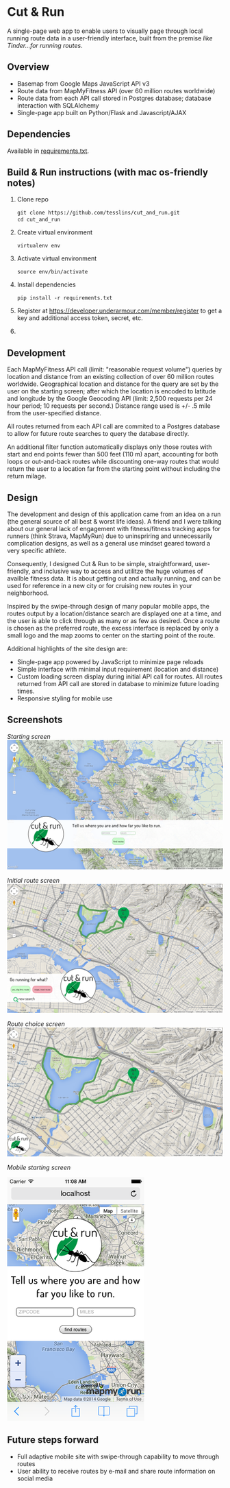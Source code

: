# Cut & Run

A single-page web app to enable users to visually page through local running
route data in a user-friendly interface, built from the premise *like Tinder...for running routes*. 

## Overview

* Basemap from Google Maps JavaScript API v3 
* Route data from MapMyFitness API (over 60 million routes worldwide)
* Route data from each API call stored in Postgres database; database interaction
with SQLAlchemy
* Single-page app built on Python/Flask and Javascript/AJAX

## Dependencies

Available in [requirements.txt](requirements.txt).

## Build & Run instructions (with mac os-friendly notes)

1.	Clone repo
	```
	git clone https://github.com/tesslins/cut_and_run.git
	cd cut_and_run
	```
2.	Create virtual environment
	```
	virtualenv env
	```
3.	Activate virtual environment
	```
	source env/bin/activate
	```
4. Install dependencies
	```
	pip install -r requirements.txt
	```
5. Register at https://developer.underarmour.com/member/register to get a key and additional access token, secret, etc.

6. 

## Development

Each MapMyFitness API call (limit: "reasonable request volume") queries by location and distance from an existing collection of over 60 million routes worldwide. Geographical location and distance for the query are set by the user on the starting screen; after which the location is encoded to latitude and longitude by the Google Geocoding API (limit: 2,500 requests per 24 hour period; 10 requests per second.) Distance range used is +/- .5 mile from the user-specified distance.

All routes returned from each API call are commited to a Postgres database to
allow for future route searches to query the database directly.

An additional filter function automatically displays only those routes with start and end points fewer than 500 feet (110 m) apart, accounting for both loops or out-and-back routes while discounting one-way routes that would return the user to a location far from the starting point without including the return milage. 

## Design

The development and design of this application came from an idea on a run (the
general source of all best & worst life ideas). A friend and I were talking
about our general lack of engagement with fitness/fitness tracking apps for
runners (think Strava, MapMyRun) due to uninspriring and unnecessarily complication designs, as well as a general use mindset geared toward a very specific athlete.

Consequently, I designed Cut & Run to be simple, straightforward, user-friendly,
and inclusive way to access and utilitze the huge volumes of availble fitness
data. It is about getting out and actually running, and can be used for
reference in a new city or for cruising new routes in your neighborhood.

Inspired by the swipe-through design of many popular mobile apps, the routes
output by a location/distance search are displayed one at a time, and the user
is able to click through as many or as few as desired. Once a route is chosen
as the preferred route, the excess interface is replaced by only a small logo
and the map zooms to center on the starting point of the route.

Additional highlights of the site design are:

* Single-page app powered by JavaScript to minimize page reloads
* Simple interface with minimal input requirement (location and distance)
* Custom loading screen display during initial API call for routes. All routes
returned from API call are stored in database to minimize future loading times.
* Responsive styling for mobile use

## Screenshots

*Starting screen*
![Starting screen](etc/starting_screen.png "Starting screen")

*Initial route screen*
![Initial route screen](etc/initial_route_screen.png "Initial route screen")

*Route choice screen*
![Route choice screen](etc/yes_to_route_screen.png "Route choice screen")

*Mobile starting screen*

<img src="etc/mobile_screen.png" width="320px" />

## Future steps forward

* Full adaptive mobile site with swipe-through capability to move through routes
* User ability to receive routes by e-mail and share route information on social media


